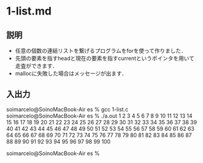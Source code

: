 # 1-list.md
## 説明
- 任意の個数の連結リストを繋げるプログラムをforを使って作りました．
- 先頭の要素を指すheadと現在の要素を指すcurrentというポインタを用いて走査ができます．
- mallocに失敗した場合はメッセージが出ます．
## 入出力
soimarcelo@SoinoMacBook-Air es % gcc 1-list.c          
soimarcelo@SoinoMacBook-Air es % ./a.out
1
2
3
4
5
6
7
8
9
10
11
12
13
14
15
16
17
18
19
20
21
22
23
24
25
26
27
28
29
30
31
32
33
34
35
36
37
38
39
40
41
42
43
44
45
46
47
48
49
50
51
52
53
54
55
56
57
58
59
60
61
62
63
64
65
66
67
68
69
70
71
72
73
74
75
76
77
78
79
80
81
82
83
84
85
86
87
88
89
90
91
92
93
94
95
96
97
98
99
100

soimarcelo@SoinoMacBook-Air es % 